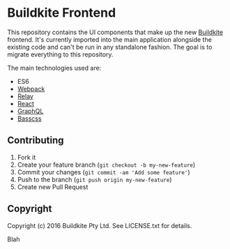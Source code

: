 # Buildkite Frontend

This repository contains the UI components that make up the new [Buildkite](https://buildkite.com/) frontend. It's currently imported into the main application alongside the existing code and can't be run in any standalone fashion. The goal is to migrate everything to this repository.

The main technologies used are:

- ES6
- [Webpack](https://webpack.github.io)
- [Relay](https://facebook.github.io/relay/)
- [React](http://facebook.github.io/react/)
- [GraphQL](http://graphql.org)
- [Basscss](http://www.basscss.com)

## Contributing

1. Fork it
2. Create your feature branch (`git checkout -b my-new-feature`)
3. Commit your changes (`git commit -am 'Add some feature'`)
4. Push to the branch (`git push origin my-new-feature`)
5. Create new Pull Request

## Copyright

Copyright (c) 2016 Buildkite Pty Ltd. See LICENSE.txt for details.

Blah
